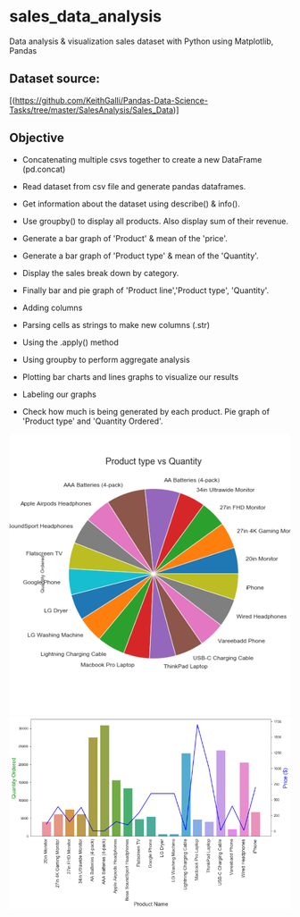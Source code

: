 # sales_data_analysis 
Data analysis & visualization sales dataset with Python using Matplotlib, Pandas

## Dataset source:
[(https://github.com/KeithGalli/Pandas-Data-Science-Tasks/tree/master/SalesAnalysis/Sales_Data)]

## Objective
* Concatenating multiple csvs together to create a new DataFrame (pd.concat)
* Read dataset from csv file and generate pandas dataframes.
* Get information about the dataset using describe() & info().
* Use groupby() to display all products. Also display sum of their revenue.
* Generate a bar graph of 'Product' & mean of the 'price'.
* Generate a bar graph of 'Product type' & mean of the 'Quantity'.
* Display the sales break down by category.
* Finally bar and pie graph of 'Product line','Product type', 'Quantity'.

* Adding columns
* Parsing cells as strings to make new columns (.str)
* Using the .apply() method
* Using groupby to perform aggregate analysis
* Plotting bar charts and lines graphs to visualize our results
* Labeling our graphs
* Check how much is being generated by each product.
Pie graph of 'Product type' and 'Quantity Ordered'.

![](pie_chart.png)
![](product_price.png)
